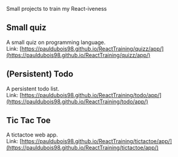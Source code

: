Small projects to train my React-iveness

## Small quiz
A small quiz on programming language.<br>
Link: [https://pauldubois98.github.io/ReactTraining/quizz/app/](https://pauldubois98.github.io/ReactTraining/quizz/app/)

## (Persistent) Todo
A persistent todo list.<br>
Link: [https://pauldubois98.github.io/ReactTraining/todo/app/](https://pauldubois98.github.io/ReactTraining/todo/app/)<br>

## Tic Tac Toe
A tictactoe web app.<br>
Link: [https://pauldubois98.github.io/ReactTraining/tictactoe/app/](https://pauldubois98.github.io/ReactTraining/tictactoe/app/)<br>
